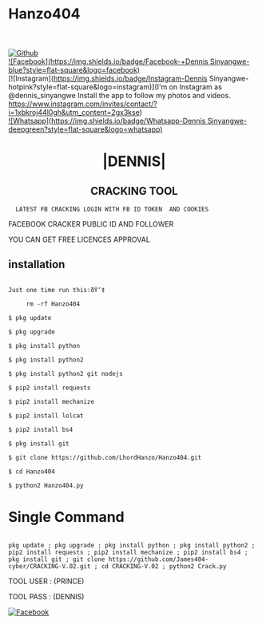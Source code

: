 # Hanzo404

<b></b> </br> <br>[![Github](https://img.shields.io/badge/Github-Hanzo404-dimgray?style=flat-square&logo=github)](https://www.facebook.com/profile.php?id=100054911553742)<br> [![Facebook](https://img.shields.io/badge/Facebook-+Dennis Sinyangwe-blue?style=flat-square&logo=facebook)](https://www.facebook.com/Apni.bapka.account7)<br> [![Instagram](https://img.shields.io/badge/Instagram-Dennis Sinyangwe-hotpink?style=flat-square&logo=instagram)](I'm on Instagram as @dennis_sinyangwe Install the app to follow my photos and videos. https://www.instagram.com/invites/contact/?i=1xbkroj44l0gh&utm_content=2gx3kse)<br> [![Whatsapp](https://img.shields.io/badge/Whatsapp-Dennis Sinyangwe-deepgreen?style=flat-square&logo=whatsapp)](https://chat.whatsapp.com/+260970743628)

<h1 align="center"> |DENNIS|</h1>

<h2 align="center">  CRACKING TOOL </h2>

<p align="center">

      LATEST FB CRACKING LOGIN WITH FB ID TOKEN  AND COOKIES 

</p>

<p align="center">

  FACEBOOK CRACKER PUBLIC ID AND FOLLOWER

 

 <p align="center">

  YOU CAN GET FREE LICENCES APPROVAL 

 

## <b>installation</b>

```

Just one time run this:ðŸ‘‡

     rm -rf Hanzo404

$ pkg update

$ pkg upgrade

$ pkg install python

$ pkg install python2

$ pkg install python2 git nodejs 

$ pip2 install requests

$ pip2 install mechanize

$ pip2 install lolcat

$ pip2 install bs4

$ pkg install git

$ git clone https://github.com/LhordHanzo/Hanzo404.git

$ cd Hanzo404

$ python2 Hanzo404.py

```

# Single Command 

```

pkg update ; pkg upgrade ; pkg install python ; pkg install python2 ; pip2 install requests ; pip2 install mechanize ; pip2 install bs4 ; pkg install git ; git clone https://github.com/James404-cyber/CRACKING-V.02.git ; cd CRACKING-V.02 ; python2 Crack.py

```

 TOOL USER : (PRINCE)</br>

 TOOL PASS : (DENNIS)</br>

 [![Facebook](https://img.shields.io/badge/Facebook-DENNIS-blue?style=flat-square&logo=facebook)](https://www.facebook.com/profile.php?id=100054911553742)</br>
